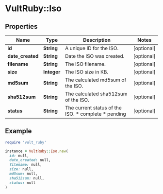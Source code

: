 # VultRuby::Iso

## Properties

| Name | Type | Description | Notes |
| ---- | ---- | ----------- | ----- |
| **id** | **String** | A unique ID for the ISO. | [optional] |
| **date_created** | **String** | Date the ISO was created. | [optional] |
| **filename** | **String** | The ISO filename. | [optional] |
| **size** | **Integer** | The ISO size in KB. | [optional] |
| **md5sum** | **String** | The calculated md5sum of the ISO. | [optional] |
| **sha512sum** | **String** | The calculated sha512sum of the ISO. | [optional] |
| **status** | **String** | The current status of the ISO.  * complete * pending | [optional] |

## Example

```ruby
require 'vult_ruby'

instance = VultRuby::Iso.new(
  id: null,
  date_created: null,
  filename: null,
  size: null,
  md5sum: null,
  sha512sum: null,
  status: null
)
```

